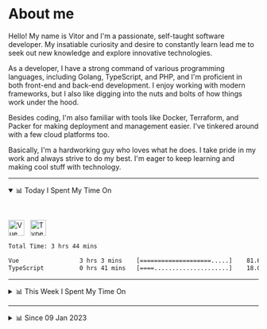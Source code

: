 # About me

Hello! My name is Vitor and I'm a passionate, self-taught software developer. My insatiable curiosity and desire to constantly learn lead me to seek out new knowledge and explore innovative technologies.

As a developer, I have a strong command of various programming languages, including Golang, TypeScript, and PHP, and I'm proficient in both front-end and back-end development. I enjoy working with modern frameworks, but I also like digging into the nuts and bolts of how things work under the hood.

Besides coding, I'm also familiar with tools like Docker, Terraform, and Packer for making deployment and management easier. I've tinkered around with a few cloud platforms too.

Basically, I'm a hardworking guy who loves what he does. I take pride in my work and always strive to do my best. I'm eager to keep learning and making cool stuff with technology.

---

<!-- ## 📊 Today I Spent My Time On -->

<details open>
<summary>📊 Today I Spent My Time On</summary>

&nbsp;

<!--DEVTIMER:TODAY:START-->
<img align="center" width="32px" src="https://cdn.simpleicons.org/vuedotjs/4FC08D" alt="Vue" />&nbsp;&nbsp;&nbsp;<img align="center" width="32px" src="https://cdn.simpleicons.org/typescript/3178C6" alt="TypeScript" />&nbsp;&nbsp;&nbsp;

```txt
Total Time: 3 hrs 44 mins

Vue                 3 hrs 3 mins    [====================.....]    81.65 %
TypeScript          0 hrs 41 mins   [====.....................]    18.09 %
```

<!--DEVTIMER:TODAY:END-->

</details>

---
<details>
<summary>📊 This Week I Spent My Time On</summary>

&nbsp;

<!--DEVTIMER:WEEK:START-->
<img align="center" width="32px" src="https://cdn.simpleicons.org/vuedotjs/4FC08D" alt="Vue" />&nbsp;&nbsp;&nbsp;<img align="center" width="32px" src="https://cdn.simpleicons.org/carrd/fff" alt="JSON" />&nbsp;&nbsp;&nbsp;<img align="center" width="32px" src="https://cdn.simpleicons.org/typescript/3178C6" alt="TypeScript" />&nbsp;&nbsp;&nbsp;<img align="center" width="32px" src="https://cdn.simpleicons.org/python/3776AB" alt="Python" />&nbsp;&nbsp;&nbsp;

```txt
Total Time: 18 hrs 47 mins

Vue                 10 hrs 6 mins   [=============............]    53.76 %
JSON                4 hrs 36 mins   [======...................]    24.46 %
TypeScript          3 hrs 51 mins   [=====....................]    20.52 %
Python              0 hrs 10 mins   [.........................]    0.84 %
SCSS                0 hrs 2 mins    [.........................]    0.18 %
```

<!--DEVTIMER:WEEK:END-->
</details>

---


<details>
<summary>📊 Since 09 Jan 2023</summary>

&nbsp;

<!--DEVTIMER::START-->
<img align="center" width="32px" src="https://cdn.simpleicons.org/typescript/3178C6" alt="TypeScript" />&nbsp;&nbsp;&nbsp;<img align="center" width="32px" src="https://cdn.simpleicons.org/vuedotjs/4FC08D" alt="Vue" />&nbsp;&nbsp;&nbsp;<img align="center" width="32px" src="https://cdn.simpleicons.org/go/00ADD8" alt="Go" />&nbsp;&nbsp;&nbsp;<img align="center" width="32px" src="https://cdn.simpleicons.org/carrd/fff" alt="JSON" />&nbsp;&nbsp;&nbsp;<img align="center" width="32px" src="https://cdn.simpleicons.org/python/3776AB" alt="Python" />&nbsp;&nbsp;&nbsp;<img align="center" width="32px" src="https://cdn.simpleicons.org/gnubash/fff" alt="Bash" />&nbsp;&nbsp;&nbsp;<img align="center" width="32px" src="https://cdn.simpleicons.org/yaml/fff" alt="YAML" />&nbsp;&nbsp;&nbsp;<img align="center" width="32px" src="https://cdn.simpleicons.org/javascript/F7DF1E" alt="JavaScript" />&nbsp;&nbsp;&nbsp;<img align="center" width="32px" src="https://cdn.simpleicons.org/html5/E34F26" alt="HTML" />&nbsp;&nbsp;&nbsp;<img align="center" width="32px" src="https://cdn.simpleicons.org/css3/1572B6" alt="CSS" />&nbsp;&nbsp;&nbsp;<img align="center" width="32px" src="https://cdn.simpleicons.org/academia/fff" alt="Text" />&nbsp;&nbsp;&nbsp;<img align="center" width="32px" src="https://cdn.simpleicons.org/php/777BB4" alt="PHP" />&nbsp;&nbsp;&nbsp;

```txt
Total Time: 139 hrs 0 mins

TypeScript          60 hrs 19 mins  [==========...............]    43.40 %
Vue                 19 hrs 55 mins  [===......................]    14.34 %
Go                  16 hrs 54 mins  [===......................]    12.16 %
JSON                11 hrs 3 mins   [=........................]    7.95 %
Python              9 hrs 11 mins   [=........................]    6.60 %
Bash                6 hrs 1 mins    [=........................]    4.33 %
YAML                4 hrs 16 mins   [.........................]    3.07 %
JavaScript          4 hrs 7 mins    [.........................]    2.97 %
SCSS                2 hrs 5 mins    [.........................]    1.50 %
SQL                 1 hrs 10 mins   [.........................]    0.84 %
Docker              0 hrs 48 mins   [.........................]    0.58 %
HTML                0 hrs 16 mins   [.........................]    0.19 %
XML                 0 hrs 14 mins   [.........................]    0.17 %
CSS                 0 hrs 11 mins   [.........................]    0.13 %
Text                0 hrs 9 mins    [.........................]    0.11 %
PHP                 0 hrs 7 mins    [.........................]    0.08 %
Nginx configuration file 0 hrs 2 mins    [.........................]    0.03 %
```

<!--DEVTIMER::END-->

</details>
